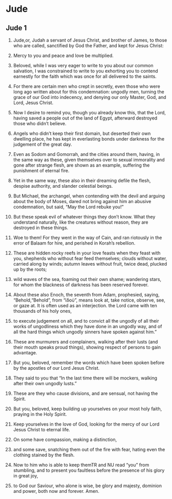 # Jude

## Jude 1

1. Jude,or, Judah a servant of Jesus Christ, and brother of James, to those who are called, sanctified by God the Father, and kept for Jesus Christ:

2. Mercy to you and peace and love be multiplied.  

3.   Beloved, while I was very eager to write to you about our common salvation, I was constrained to write to you exhorting you to contend earnestly for the faith which was once for all delivered to the saints.

4. For there are certain men who crept in secretly, even those who were long ago written about for this condemnation: ungodly men, turning the grace of our God into indecency, and denying our only Master, God, and Lord, Jesus Christ.  

5.   Now I desire to remind you, though you already know this, that the Lord, having saved a people out of the land of Egypt, afterward destroyed those who didn’t believe.

6. Angels who didn’t keep their first domain, but deserted their own dwelling place, he has kept in everlasting bonds under darkness for the judgement of the great day.

7. Even as Sodom and Gomorrah, and the cities around them, having, in the same way as these, given themselves over to sexual immorality and gone after strange flesh, are shown as an example, suffering the punishment of eternal fire.

8. Yet in the same way, these also in their dreaming defile the flesh, despise authority, and slander celestial beings.

9. But Michael, the archangel, when contending with the devil and arguing about the body of Moses, dared not bring against him an abusive condemnation, but said, “May the Lord rebuke you!”

10. But these speak evil of whatever things they don’t know. What they understand naturally, like the creatures without reason, they are destroyed in these things.

11. Woe to them! For they went in the way of Cain, and ran riotously in the error of Balaam for hire, and perished in Korah’s rebellion.

12. These are hidden rocky reefs in your love feasts when they feast with you, shepherds who without fear feed themselves; clouds without water, carried along by winds; autumn leaves without fruit, twice dead, plucked up by the roots;

13. wild waves of the sea, foaming out their own shame; wandering stars, for whom the blackness of darkness has been reserved forever.

14. About these also Enoch, the seventh from Adam, prophesied, saying, “Behold,“Behold”, from “ἰδοὺ”, means look at, take notice, observe, see, or gaze at. It is often used as an interjection. the Lord came with ten thousands of his holy ones,

15. to execute judgement on all, and to convict all the ungodly of all their works of ungodliness which they have done in an ungodly way, and of all the hard things which ungodly sinners have spoken against him.”

16. These are murmurers and complainers, walking after their lusts (and their mouth speaks proud things), showing respect of persons to gain advantage.  

17.   But you, beloved, remember the words which have been spoken before by the apostles of our Lord Jesus Christ.

18. They said to you that “In the last time there will be mockers, walking after their own ungodly lusts.”

19. These are they who cause divisions, and are sensual, not having the Spirit.

20. But you, beloved, keep building up yourselves on your most holy faith, praying in the Holy Spirit.

21. Keep yourselves in the love of God, looking for the mercy of our Lord Jesus Christ to eternal life.

22. On some have compassion, making a distinction,

23. and some save, snatching them out of the fire with fear, hating even the clothing stained by the flesh.  

24.   Now to him who is able to keep themTR and NU read “you” from stumbling, and to present you faultless before the presence of his glory in great joy,

25. to God our Saviour, who alone is wise, be glory and majesty, dominion and power, both now and forever. Amen.    
